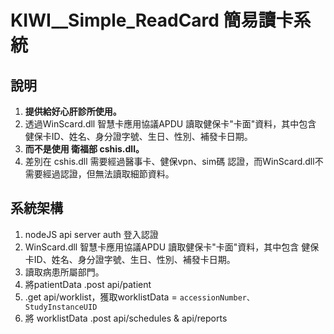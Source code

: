 # KIWI__Simple_ReadCard 簡易讀卡系統

## 說明
1. **提供給好心肝診所使用。**  
2. 透過WinScard.dll 智慧卡應用協議APDU 讀取健保卡"卡面"資料，其中包含 健保卡ID、姓名、身分證字號、生日、性別、補發卡日期。  
3. **而不是使用 衛福部 cshis.dll。**  
4. 差別在 cshis.dll 需要經過醫事卡、健保vpn、sim碼 認證，而WinScard.dll不需要經過認證，但無法讀取細節資料。

## 系統架構
1. nodeJS api server auth 登入認證
2. WinScard.dll 智慧卡應用協議APDU 讀取健保卡"卡面"資料，其中包含 健保卡ID、姓名、身分證字號、生日、性別、補發卡日期。
3. 讀取病患所屬部門。
3. 將patientData .post api/patient
4. .get api/worklist，獲取worklistData = ``accessionNumber、StudyInstanceUID``
5. 將 worklistData .post api/schedules & api/reports

